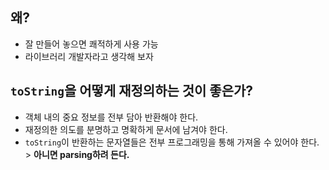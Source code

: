 ## 왜?

- 잘 만들어 놓으면 쾌적하게 사용 가능
- 라이브러리 개발자라고 생각해 보자

## `toString`을 어떻게 재정의하는 것이 좋은가?

- 객체 내의 중요 정보를 전부 담아 반환해야 한다.
- 재정의한 의도를 분명하고 명확하게 문서에 남겨야 한다.
- `toString`이 반환하는 문자열들은 전부 프로그래밍을 통해 가져올 수 있어야 한다. > **아니면 parsing하려 든다.**